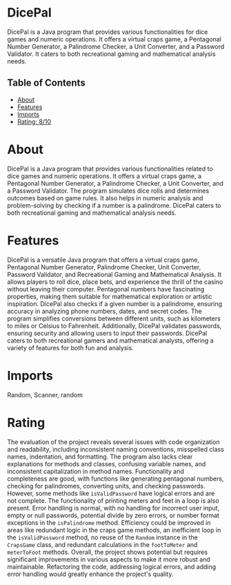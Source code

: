 # DicePal

DicePal is a Java program that provides various functionalities for dice games and numeric operations. It offers a virtual craps game, a Pentagonal Number Generator, a Palindrome Checker, a Unit Converter, and a Password Validator. It caters to both recreational gaming and mathematical analysis needs.

## Table of Contents

- [About](#about)
- [Features](#features)
- [Imports](#Imports)
- [Rating: 8/10](#Rating)

# About

DicePal is a Java program that provides various functionalities related to dice games and numeric operations. It offers a virtual craps game, a Pentagonal Number Generator, a Palindrome Checker, a Unit Converter, and a Password Validator. The program simulates dice rolls and determines outcomes based on game rules. It also helps in numeric analysis and problem-solving by checking if a number is a palindrome. DicePal caters to both recreational gaming and mathematical analysis needs.

# Features

DicePal is a versatile Java program that offers a virtual craps game, Pentagonal Number Generator, Palindrome Checker, Unit Converter, Password Validator, and Recreational Gaming and Mathematical Analysis. It allows players to roll dice, place bets, and experience the thrill of the casino without leaving their computer. Pentagonal numbers have fascinating properties, making them suitable for mathematical exploration or artistic inspiration. DicePal also checks if a given number is a palindrome, ensuring accuracy in analyzing phone numbers, dates, and secret codes. The program simplifies conversions between different units, such as kilometers to miles or Celsius to Fahrenheit. Additionally, DicePal validates passwords, ensuring security and allowing users to input their passwords. DicePal caters to both recreational gamers and mathematical analysts, offering a variety of features for both fun and analysis.

# Imports

Random, Scanner, random

# Rating

The evaluation of the project reveals several issues with code organization and readability, including inconsistent naming conventions, misspelled class names, indentation, and formatting. The program also lacks clear explanations for methods and classes, confusing variable names, and inconsistent capitalization in method names.
Functionality and completeness are good, with functions like generating pentagonal numbers, checking for palindromes, converting units, and checking passwords. However, some methods like `isValidPassword` have logical errors and are not complete. The functionality of printing meters and feet in a loop is also present.
Error handling is normal, with no handling for incorrect user input, empty or null passwords, potential divide by zero errors, or number format exceptions in the `isPalindrome` method. Efficiency could be improved in areas like redundant logic in the craps game methods, an inefficient loop in the `isValidPassword` method, no reuse of the `Random` instance in the `CrapsGame` class, and redundant calculations in the `footToMeter` and `meterToFoot` methods.
Overall, the project shows potential but requires significant improvements in various aspects to make it more robust and maintainable. Refactoring the code, addressing logical errors, and adding error handling would greatly enhance the project's quality.
